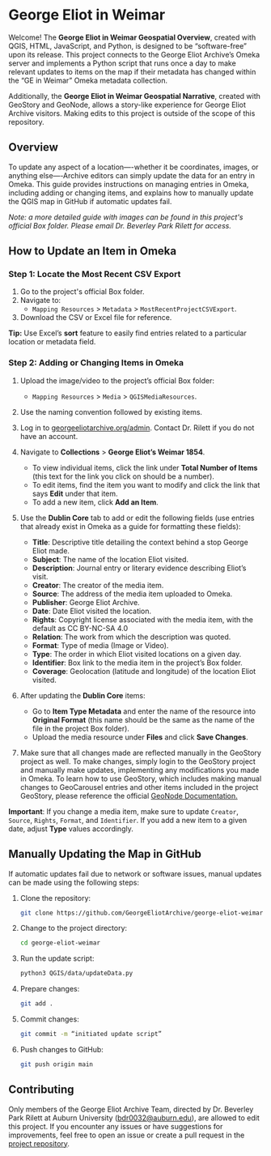 # George Eliot in Weimar

Welcome! The **George Eliot in Weimar Geospatial Overview**, created with QGIS, HTML, JavaScript, and Python, is designed to be “software-free” upon its release. This project connects to the George Eliot Archive’s Omeka server and implements a Python script that runs once a day to make relevant updates to items on the map if their metadata has changed within the “GE in Weimar” Omeka metadata collection. 

Additionally, the **George Eliot in Weimar Geospatial Narrative**, created with GeoStory and GeoNode, allows a story-like experience for George Eliot Archive visitors. Making edits to this project is outside of the scope of this repository.

## Overview
To update any aspect of a location—-whether it be coordinates, images, or anything else—-Archive editors can simply update the data for an entry in Omeka. This guide provides instructions on managing entries in Omeka, including adding or changing items, and explains how to manually update the QGIS map in GitHub if automatic updates fail.

*Note: a more detailed guide with images can be found in this project's official Box folder. Please email Dr. Beverley Park Rilett for access.*

## How to Update an Item in Omeka

### Step 1: Locate the Most Recent CSV Export
1. Go to the project's official Box folder.
2. Navigate to:
   - `Mapping Resources` > `Metadata` > `MostRecentProjectCSVExport`.
3. Download the CSV or Excel file for reference.

**Tip:** Use Excel’s **sort** feature to easily find entries related to a particular location or metadata field.

### Step 2: Adding or Changing Items in Omeka
1. Upload the image/video to the project’s official Box folder:
   - `Mapping Resources` > `Media` > `QGISMediaResources`.
2. Use the naming convention followed by existing items.
3. Log in to [georgeeliotarchive.org/admin](https://georgeeliotarchive.org/admin). Contact Dr. Rilett if you do not have an account.
4. Navigate to **Collections** > **George Eliot’s Weimar 1854**.
   - To view individual items, click the link under **Total Number of Items** (this text for the link you click on should be a number).
   - To edit items, find the item you want to modify and click the link that says **Edit** under that item.
   - To add a new item, click **Add an Item**.

5. Use the **Dublin Core** tab to add or edit the following fields (use entries that already exist in Omeka as a guide for formatting these fields):
   - **Title**: Descriptive title detailing the context behind a stop George Eliot made.
   - **Subject**: The name of the location Eliot visited.
   - **Description**: Journal entry or literary evidence describing Eliot’s visit.
   - **Creator**: The creator of the media item.
   - **Source**: The address of the media item uploaded to Omeka.
   - **Publisher**: George Eliot Archive.
   - **Date**: Date Eliot visited the location.
   - **Rights**: Copyright license associated with the media item, with the default as CC BY-NC-SA 4.0
   - **Relation**: The work from which the description was quoted.
   - **Format**: Type of media (Image or Video).
   - **Type**: The order in which Eliot visited locations on a given day.
   - **Identifier**: Box link to the media item in the project’s Box folder.
   - **Coverage**: Geolocation (latitude and longitude) of the location Eliot visited.

6. After updating the **Dublin Core** items:
   - Go to **Item Type Metadata** and enter the name of the resource into **Original Format** (this name should be the same as the name of the file in the project Box folder).
   - Upload the media resource under **Files** and click **Save Changes**.

7. Make sure that all changes made are reflected manually in the GeoStory project as well. To make changes, simply login to the GeoStory project and manually make updates, implementing any modifications you made in Omeka. To learn how to use GeoStory, which includes making manual changes to GeoCarousel entries and other items included in the project GeoStory, please reference the official [GeoNode Documentation.](https://docs.geonode.org/en/master/usage/geostory/index.html)

**Important**: If you change a media item, make sure to update `Creator`, `Source`, `Rights`, `Format`, and `Identifier`. If you add a new item to a given date, adjust **Type** values accordingly.

## Manually Updating the Map in GitHub

If automatic updates fail due to network or software issues, manual updates can be made using the following steps:

1. Clone the repository:
    ```bash
    git clone https://github.com/GeorgeEliotArchive/george-eliot-weimar.git
    ```
2. Change to the project directory:
    ```bash
    cd george-eliot-weimar
    ```
3. Run the update script:
    ```bash
    python3 QGIS/data/updateData.py
    ```
4. Prepare changes:
    ```bash
    git add .
    ```
5. Commit changes:
    ```bash
    git commit -m “initiated update script”
    ```
6. Push changes to GitHub:
    ```bash
    git push origin main
    ```

## Contributing
Only members of the George Eliot Archive Team, directed by Dr. Beverley Park Rilett at Auburn University (bdr0032@auburn.edu), are allowed to edit this project. If you encounter any issues or have suggestions for improvements, feel free to open an issue or create a pull request in the [project repository](https://github.com/GeorgeEliotArchive/george-eliot-weimar).
